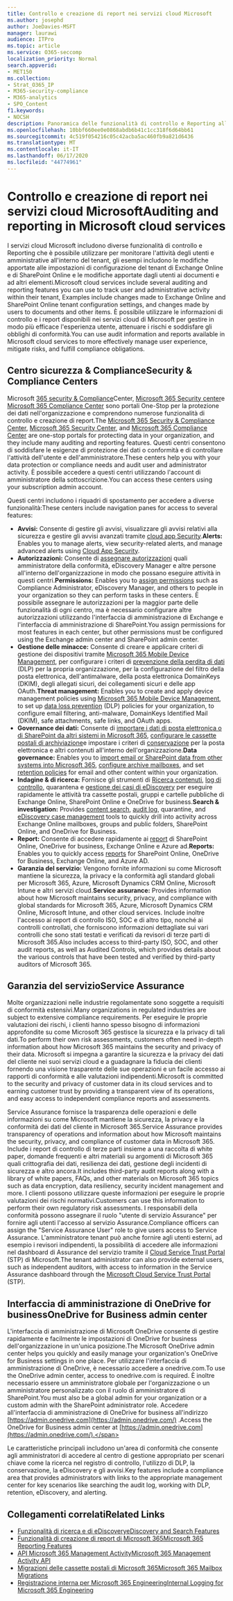 ```yaml
---
title: Controllo e creazione di report nei servizi cloud Microsoft
ms.author: josephd
author: JoeDavies-MSFT
manager: laurawi
audience: ITPro
ms.topic: article
ms.service: O365-seccomp
localization_priority: Normal
search.appverid:
- MET150
ms.collection:
- Strat_O365_IP
- M365-security-compliance
- M365-analytics
- SPO_Content
f1.keywords:
- NOCSH
description: Panoramica delle funzionalità di controllo e Reporting all'interno di Microsoft 365 e Service Assurance.
ms.openlocfilehash: 10bbf660ee0e0868abdb6b41c1cc318f6d64bb61
ms.sourcegitcommit: 4c519f054216c05c42acba5ac460fb9a821d6436
ms.translationtype: MT
ms.contentlocale: it-IT
ms.lasthandoff: 06/17/2020
ms.locfileid: "44774961"
---
```

# <a name="auditing-and-reporting-in-microsoft-cloud-services"></a><span data-ttu-id="17351-103">Controllo e creazione di report nei servizi cloud Microsoft</span><span class="sxs-lookup"><span data-stu-id="17351-103">Auditing and reporting in Microsoft cloud services</span></span>

<span data-ttu-id="17351-104">I servizi cloud Microsoft includono diverse funzionalità di controllo e Reporting che è possibile utilizzare per monitorare l'attività degli utenti e amministrative all'interno del tenant, gli esempi includono le modifiche apportate alle impostazioni di configurazione del tenant di Exchange Online e di SharePoint Online e le modifiche apportate dagli utenti ai documenti e ad altri elementi.</span><span class="sxs-lookup"><span data-stu-id="17351-104">Microsoft cloud services include several auditing and reporting features you can use to track user and administrative activity within their tenant, Examples include changes made to Exchange Online and SharePoint Online tenant configuration settings, and changes made by users to documents and other items.</span></span> <span data-ttu-id="17351-105">È possibile utilizzare le informazioni di controllo e i report disponibili nei servizi cloud di Microsoft per gestire in modo più efficace l'esperienza utente, attenuare i rischi e soddisfare gli obblighi di conformità.</span><span class="sxs-lookup"><span data-stu-id="17351-105">You can use audit information and reports available in Microsoft cloud services to more effectively manage user experience, mitigate risks, and fulfill compliance obligations.</span></span>

## <a name="security--compliance-centers"></a><span data-ttu-id="17351-106">Centro sicurezza & Compliance</span><span class="sxs-lookup"><span data-stu-id="17351-106">Security & Compliance Centers</span></span>

<span data-ttu-id="17351-107">Microsoft [365 security & Compliance](https://protection.office.com)Center, [Microsoft 365 Security center](https://security.microsoft.com)e [Microsoft 365 Compliance Center](https://compliance.microsoft.com) sono portali One-Stop per la protezione dei dati nell'organizzazione e comprendono numerose funzionalità di controllo e creazione di report.</span><span class="sxs-lookup"><span data-stu-id="17351-107">The [Microsoft 365 Security & Compliance Center](https://protection.office.com), [Microsoft 365 Security Center](https://security.microsoft.com), and [Microsoft 365 Compliance Center](https://compliance.microsoft.com) are one-stop portals for protecting data in your organization, and they include many auditing and reporting features.</span></span> <span data-ttu-id="17351-108">Questi centri consentono di soddisfare le esigenze di protezione dei dati o conformità e di controllare l'attività dell'utente e dell'amministratore.</span><span class="sxs-lookup"><span data-stu-id="17351-108">These centers help you with your data protection or compliance needs and audit user and administrator activity.</span></span> <span data-ttu-id="17351-109">È possibile accedere a questi centri utilizzando l'account di amministratore della sottoscrizione.</span><span class="sxs-lookup"><span data-stu-id="17351-109">You can access these centers using your subscription admin account.</span></span>

<span data-ttu-id="17351-110">Questi centri includono i riquadri di spostamento per accedere a diverse funzionalità:</span><span class="sxs-lookup"><span data-stu-id="17351-110">These centers include navigation panes for access to several features:</span></span>

- <span data-ttu-id="17351-111">**Avvisi:** Consente di gestire gli avvisi, visualizzare gli avvisi relativi alla sicurezza e gestire gli avvisi avanzati tramite [cloud app Security](https://docs.microsoft.com/cloud-app-security/what-is-cloud-app-security).</span><span class="sxs-lookup"><span data-stu-id="17351-111">**Alerts:** Enables you to manage alerts, view security-related alerts, and manage advanced alerts using [Cloud App Security](https://docs.microsoft.com/cloud-app-security/what-is-cloud-app-security).</span></span>
- <span data-ttu-id="17351-112">**Autorizzazioni:** Consente di [assegnare autorizzazioni](https://docs.microsoft.com/microsoft-365/security/office-365-security/grant-access-to-the-security-and-compliance-center) quali amministratore della conformità, eDiscovery Manager e altre persone all'interno dell'organizzazione in modo che possano eseguire attività in questi centri.</span><span class="sxs-lookup"><span data-stu-id="17351-112">**Permissions:** Enables you to [assign permissions](https://docs.microsoft.com/microsoft-365/security/office-365-security/grant-access-to-the-security-and-compliance-center) such as Compliance Administrator, eDiscovery Manager, and others to people in your organization so they can perform tasks in these centers.</span></span> <span data-ttu-id="17351-113">È possibile assegnare le autorizzazioni per la maggior parte delle funzionalità di ogni centro, ma è necessario configurare altre autorizzazioni utilizzando l'interfaccia di amministrazione di Exchange e l'interfaccia di amministrazione di SharePoint.</span><span class="sxs-lookup"><span data-stu-id="17351-113">You assign permissions for most features in each center, but other permissions must be configured using the Exchange admin center and SharePoint admin center.</span></span>
- <span data-ttu-id="17351-114">**Gestione delle minacce:** Consente di creare e applicare criteri di gestione dei dispositivi tramite [Microsoft 365 Mobile Device Management](https://support.microsoft.com/office/overview-of-mobile-device-management-mdm-for-microsoft-365-faa7d8e5-645d-4d59-839c-c8d4c1869e4a), per configurare i criteri di [prevenzione della perdita di dati](https://docs.microsoft.com/microsoft-365/compliance/data-loss-prevention-policies) (DLP) per la propria organizzazione, per la configurazione del filtro della posta elettronica, dell'antimalware, della posta elettronica DomainKeys (DKIM), degli allegati sicuri, dei collegamenti sicuri e delle app OAuth.</span><span class="sxs-lookup"><span data-stu-id="17351-114">**Threat management:** Enables you to create and apply device management policies using [Microsoft 365 Mobile Device Management](https://support.microsoft.com/office/overview-of-mobile-device-management-mdm-for-microsoft-365-faa7d8e5-645d-4d59-839c-c8d4c1869e4a), to set up [data loss prevention](https://docs.microsoft.com/microsoft-365/compliance/data-loss-prevention-policies) (DLP) policies for your organization, to configure email filtering, anti-malware, DomainKeys Identified Mail (DKIM), safe attachments, safe links, and OAuth apps.</span></span>
- <span data-ttu-id="17351-115">**Governance dei dati:** Consente di [importare i dati di posta elettronica o di SharePoint da altri sistemi in Microsoft 365](https://support.office.com/article/Import-PST-files-or-SharePoint-data-to-Office-365-ba688e0a-0fcb-4bd7-8e57-2b669564ea84), [configurare le cassette postali di archiviazione](https://support.office.com/article/Enable-archive-mailboxes-in-the-Office-365-Security-Compliance-Center-268a109e-7843-405b-bb3d-b9393b2342ce)e impostare i criteri di [conservazione](https://docs.microsoft.com/microsoft-365/compliance/retention-policies) per la posta elettronica e altri contenuti all'interno dell'organizzazione.</span><span class="sxs-lookup"><span data-stu-id="17351-115">**Data governance:** Enables you to [import email or SharePoint data from other systems into Microsoft 365](https://support.office.com/article/Import-PST-files-or-SharePoint-data-to-Office-365-ba688e0a-0fcb-4bd7-8e57-2b669564ea84), [configure archive mailboxes](https://support.office.com/article/Enable-archive-mailboxes-in-the-Office-365-Security-Compliance-Center-268a109e-7843-405b-bb3d-b9393b2342ce), and set [retention policies](https://docs.microsoft.com/microsoft-365/compliance/retention-policies) for email and other content within your organization.</span></span>
- <span data-ttu-id="17351-116">**Indagine & di ricerca:** Fornisce gli strumenti di [Ricerca contenuti](https://support.office.com/article/Run-a-Content-Search-in-the-Office-365-Security-Compliance-Center-61852fd9-fe8a-4880-a339-cb19ed3bff4a), [log di controllo](https://support.office.com/article/Search-the-audit-log-in-the-Office-365-Security-Compliance-Center-0d4d0f35-390b-4518-800e-0c7ec95e946c), quarantena e [gestione dei casi di eDiscovery](https://support.office.com/article/Manage-eDiscovery-cases-in-the-Office-365-Security-Compliance-Center-edea80d6-20a7-40fb-b8c4-5e8c8395f6da) per eseguire rapidamente le attività tra cassette postali, gruppi e cartelle pubbliche di Exchange Online, SharePoint Online e OneDrive for business.</span><span class="sxs-lookup"><span data-stu-id="17351-116">**Search & investigation:** Provides [content search](https://support.office.com/article/Run-a-Content-Search-in-the-Office-365-Security-Compliance-Center-61852fd9-fe8a-4880-a339-cb19ed3bff4a), [audit log](https://support.office.com/article/Search-the-audit-log-in-the-Office-365-Security-Compliance-Center-0d4d0f35-390b-4518-800e-0c7ec95e946c), quarantine, and [eDiscovery case management](https://support.office.com/article/Manage-eDiscovery-cases-in-the-Office-365-Security-Compliance-Center-edea80d6-20a7-40fb-b8c4-5e8c8395f6da) tools to quickly drill into activity across Exchange Online mailboxes, groups and public folders, SharePoint Online, and OneDrive for Business.</span></span>
- <span data-ttu-id="17351-117">**Report:** Consente di accedere rapidamente ai [report](https://support.office.com/article/Reports-in-the-Office-365-Security-Compliance-Center-7acd33ce-1ec8-49fb-b625-43bac7b58c5a) di SharePoint Online, OneDrive for business, Exchange Online e Azure ad.</span><span class="sxs-lookup"><span data-stu-id="17351-117">**Reports:** Enables you to quickly access [reports](https://support.office.com/article/Reports-in-the-Office-365-Security-Compliance-Center-7acd33ce-1ec8-49fb-b625-43bac7b58c5a) for SharePoint Online, OneDrive for Business, Exchange Online, and Azure AD.</span></span>
- <span data-ttu-id="17351-118">**Garanzia del servizio:** Vengono fornite informazioni su come Microsoft mantiene la sicurezza, la privacy e la conformità agli standard globali per Microsoft 365, Azure, Microsoft Dynamics CRM Online, Microsoft Intune e altri servizi cloud.</span><span class="sxs-lookup"><span data-stu-id="17351-118">**Service assurance:** Provides information about how Microsoft maintains security, privacy, and compliance with global standards for Microsoft 365, Azure, Microsoft Dynamics CRM Online, Microsoft Intune, and other cloud services.</span></span> <span data-ttu-id="17351-119">Include inoltre l'accesso ai report di controllo ISO, SOC e di altro tipo, nonché ai controlli controllati, che forniscono informazioni dettagliate sui vari controlli che sono stati testati e verificati da revisori di terze parti di Microsoft 365.</span><span class="sxs-lookup"><span data-stu-id="17351-119">Also includes access to third-party ISO, SOC, and other audit reports, as well as Audited Controls, which provides details about the various controls that have been tested and verified by third-party auditors of Microsoft 365.</span></span>

## <a name="service-assurance"></a><span data-ttu-id="17351-120">Garanzia del servizio</span><span class="sxs-lookup"><span data-stu-id="17351-120">Service Assurance</span></span>

<span data-ttu-id="17351-121">Molte organizzazioni nelle industrie regolamentate sono soggette a requisiti di conformità estensivi.</span><span class="sxs-lookup"><span data-stu-id="17351-121">Many organizations in regulated industries are subject to extensive compliance requirements.</span></span> <span data-ttu-id="17351-122">Per eseguire le proprie valutazioni dei rischi, i clienti hanno spesso bisogno di informazioni approfondite su come Microsoft 365 gestisce la sicurezza e la privacy di tali dati.</span><span class="sxs-lookup"><span data-stu-id="17351-122">To perform their own risk assessments, customers often need in-depth information about how Microsoft 365 maintains the security and privacy of their data.</span></span> <span data-ttu-id="17351-123">Microsoft si impegna a garantire la sicurezza e la privacy dei dati del cliente nei suoi servizi cloud e a guadagnare la fiducia dei clienti fornendo una visione trasparente delle sue operazioni e un facile accesso ai rapporti di conformità e alle valutazioni indipendenti.</span><span class="sxs-lookup"><span data-stu-id="17351-123">Microsoft is committed to the security and privacy of customer data in its cloud services and to earning customer trust by providing a transparent view of its operations, and easy access to independent compliance reports and assessments.</span></span>

<span data-ttu-id="17351-124">Service Assurance fornisce la trasparenza delle operazioni e delle informazioni su come Microsoft mantiene la sicurezza, la privacy e la conformità dei dati del cliente in Microsoft 365.</span><span class="sxs-lookup"><span data-stu-id="17351-124">Service Assurance provides transparency of operations and information about how Microsoft maintains the security, privacy, and compliance of customer data in Microsoft 365.</span></span> <span data-ttu-id="17351-125">Include i report di controllo di terze parti insieme a una raccolta di white paper, domande frequenti e altri materiali su argomenti di Microsoft 365 quali crittografia dei dati, resilienza dei dati, gestione degli incidenti di sicurezza e altro ancora.</span><span class="sxs-lookup"><span data-stu-id="17351-125">It includes third-party audit reports along with a library of white papers, FAQs, and other materials on Microsoft 365 topics such as data encryption, data resiliency, security incident management and more.</span></span> <span data-ttu-id="17351-126">I clienti possono utilizzare queste informazioni per eseguire le proprie valutazioni dei rischi normativi.</span><span class="sxs-lookup"><span data-stu-id="17351-126">Customers can use this information to perform their own regulatory risk assessments.</span></span> <span data-ttu-id="17351-127">I responsabili della conformità possono assegnare il ruolo "utente di servizio Assurance" per fornire agli utenti l'accesso al servizio Assurance.</span><span class="sxs-lookup"><span data-stu-id="17351-127">Compliance officers can assign the "Service Assurance User" role to give users access to Service Assurance.</span></span> <span data-ttu-id="17351-128">L'amministratore tenant può anche fornire agli utenti esterni, ad esempio i revisori indipendenti, la possibilità di accedere alle informazioni nel dashboard di Assurance del servizio tramite il [Cloud Service Trust Portal](https://aka.ms/STP) (STP) di Microsoft.</span><span class="sxs-lookup"><span data-stu-id="17351-128">The tenant administrator can also provide external users, such as independent auditors, with access to information in the Service Assurance dashboard through the [Microsoft Cloud Service Trust Portal](https://aka.ms/STP) (STP).</span></span>

## <a name="onedrive-for-business-admin-center"></a><span data-ttu-id="17351-129">Interfaccia di amministrazione di OneDrive for business</span><span class="sxs-lookup"><span data-stu-id="17351-129">OneDrive for Business admin center</span></span>

<span data-ttu-id="17351-130">L'interfaccia di amministrazione di Microsoft OneDrive consente di gestire rapidamente e facilmente le impostazioni di OneDrive for business dell'organizzazione in un'unica posizione.</span><span class="sxs-lookup"><span data-stu-id="17351-130">The Microsoft OneDrive admin center helps you quickly and easily manage your organization's OneDrive for Business settings in one place.</span></span> <span data-ttu-id="17351-131">Per utilizzare l'interfaccia di amministrazione di OneDrive, è necessario accedere a onedrive.com.</span><span class="sxs-lookup"><span data-stu-id="17351-131">To use the OneDrive admin center, access to onedrive.com is required.</span></span> <span data-ttu-id="17351-132">È inoltre necessario essere un amministratore globale per l'organizzazione o un amministratore personalizzato con il ruolo di amministratore di SharePoint.</span><span class="sxs-lookup"><span data-stu-id="17351-132">You must also be a global admin for your organization or a custom admin with the SharePoint administrator role.</span></span> <span data-ttu-id="17351-133">Accedere all'interfaccia di amministrazione di OneDrive for business all'indirizzo [https://admin.onedrive.com](https://admin.onedrive.com/) .</span><span class="sxs-lookup"><span data-stu-id="17351-133">Access the OneDrive for Business admin center at [https://admin.onedrive.com](https://admin.onedrive.com/).</span></span>

<span data-ttu-id="17351-134">Le caratteristiche principali includono un'area di conformità che consente agli amministratori di accedere al centro di gestione appropriato per scenari chiave come la ricerca nel registro di controllo, l'utilizzo di DLP, la conservazione, la eDiscovery e gli avvisi.</span><span class="sxs-lookup"><span data-stu-id="17351-134">Key features include a compliance area that provides administrators with links to the appropriate management center for key scenarios like searching the audit log, working with DLP, retention, eDiscovery, and alerting.</span></span>

## <a name="related-links"></a><span data-ttu-id="17351-135">Collegamenti correlati</span><span class="sxs-lookup"><span data-stu-id="17351-135">Related Links</span></span>

- [<span data-ttu-id="17351-136">Funzionalità di ricerca e di eDiscovery</span><span class="sxs-lookup"><span data-stu-id="17351-136">eDiscovery and Search Features</span></span>](office-365-ediscovery-and-search-features.md)
- [<span data-ttu-id="17351-137">Funzionalità di creazione di report di Microsoft 365</span><span class="sxs-lookup"><span data-stu-id="17351-137">Microsoft 365 Reporting Features</span></span>](office-365-reporting-features.md)
- [<span data-ttu-id="17351-138">API Microsoft 365 Management Activity</span><span class="sxs-lookup"><span data-stu-id="17351-138">Microsoft 365 Management Activity API</span></span>](office-365-management-activity-api.md)
- [<span data-ttu-id="17351-139">Migrazioni delle cassette postali di Microsoft 365</span><span class="sxs-lookup"><span data-stu-id="17351-139">Microsoft 365 Mailbox Migrations</span></span>](office-365-mailbox-migrations.md)
- [<span data-ttu-id="17351-140">Registrazione interna per Microsoft 365 Engineering</span><span class="sxs-lookup"><span data-stu-id="17351-140">Internal Logging for Microsoft 365 Engineering</span></span>](office-365-internal-logging.md)
